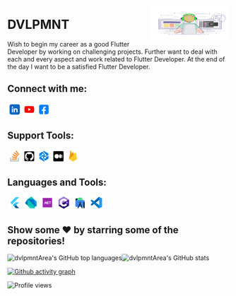 ![<img height="350" width="900" src="" />]()

<img align="right" alt="coding" height="80" width="180" src="https://github.com/dvlpmntArea/readMEdcmnt/blob/main/assets/gif/Coding.gif" />

# DVLPMNT
Wish to begin my career as a good Flutter Developer by working on challenging projects. Further want to deal with each and every aspect and work related to Flutter Developer. At the end of the day I want to be a satisfied Flutter Developer.

## Connect with me:
[<img align="left" alt="linkedin" height="33" width="33" src="https://github.com/dvlpmntArea/readMEdcmnt/blob/main/assets/cnnct/LinkedIn.png" />](https://www.linkedin.com/in/emominbd)
[<img align="left" alt="YouTube" height="33" width="33" src="https://github.com/dvlpmntArea/readMEdcmnt/blob/main/assets/cnnct/YouTube.png" />](https://www.youtube.com/@FlutterArea)
[<img align="left" alt="facebook" height="33" width="33" src="https://github.com/dvlpmntArea/readMEdcmnt/blob/main/assets/cnnct/Facebook.png" />](https://www.facebook.com/FlutterArea)


<br />
<br />


## Support Tools:
[<img align="left" alt="stackoverflow" height="33" width="33" src="https://github.com/dvlpmntArea/readMEdcmnt/blob/main/assets/spprttls/StackOverflow.png" />]()
[<img align="left" alt="github" height="33" width="33" src="https://github.com/dvlpmntArea/readMEdcmnt/blob/main/assets/spprttls/GitHub.png" />]()
[<img align="left" alt="morioh" height="33" width="33" src="https://github.com/dvlpmntArea/readMEdcmnt/blob/main/assets/spprttls/moriohGirin.png" />]()
[<img align="left" alt="medium" height="33" width="33" src="https://github.com/dvlpmntArea/readMEdcmnt/blob/main/assets/spprttls/medium.png" />]()
[<img align="left" alt="firebase" height="33" width="33" src="https://github.com/dvlpmntArea/readMEdcmnt/blob/main/assets/spprttls/firebase.png" />]()


<br />
<br />


## Languages and Tools:
[<code><img height="33" width="33" src="https://github.com/dvlpmntArea/readMEdcmnt/blob/main/assets/ltls/Flutter.png"></code>]()
[<code><img height="33" width="33" src="https://github.com/dvlpmntArea/readMEdcmnt/blob/main/assets/ltls/Dart.png"></code>]()
[<code><img height="33" width="33" src="https://github.com/dvlpmntArea/readMEdcmnt/blob/main/assets/ltls/DotNet.png"></code>]()
[<code><img height="33" width="33" src="https://github.com/dvlpmntArea/readMEdcmnt/blob/main/assets/ltls/CSharp.png"></code>]()
[<code><img height="33" width="33" src="https://github.com/dvlpmntArea/readMEdcmnt/blob/main/assets/ltls/AndroidStudio.png"></code>]()
[<code><img height="33" width="33" src="https://github.com/dvlpmntArea/readMEdcmnt/blob/main/assets/ltls/VScode.png"></code>]()


## Show some ❤️ by starring some of the repositories!
<img height="125" src="https://github-readme-stats.vercel.app/api/top-langs/?username=dvlpmntArea&theme=synthwave&layout=compact" alt="dvlpmntArea's GitHub top languages"
/><img height="125" src="https://github-readme-stats.vercel.app/api?username=dvlpmntArea&show_icons=true&theme=synthwave&count_private=true" alt="dvlpmntArea's GitHub stats"
/>

[![Github activity graph](https://activity-graph.herokuapp.com/graph?username=dvlpmntArea&theme=react-dark&hide_border=true&color=BDDFFF&line=6E93B5&point=BDDFFF)](https://github.com/dvlpmntArea)

![Profile views](https://gpvc.arturio.dev/dvlpmntArea)
